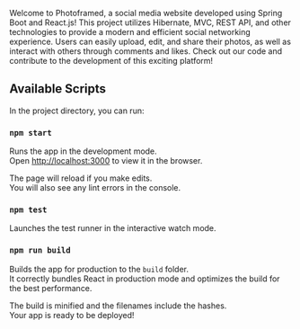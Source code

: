 Welcome to Photoframed, a social media website developed using Spring Boot and React.js! 
This project utilizes Hibernate, MVC, REST API, and other technologies to provide a modern and efficient social networking experience. 
Users can easily upload, edit, and share their photos, as well as interact with others through comments and likes. Check out our code and contribute to the development of this exciting platform!

## Available Scripts

In the project directory, you can run:

### `npm start`

Runs the app in the development mode.\
Open [http://localhost:3000](http://localhost:3000) to view it in the browser.

The page will reload if you make edits.\
You will also see any lint errors in the console.

### `npm test`

Launches the test runner in the interactive watch mode.

### `npm run build`

Builds the app for production to the `build` folder.\
It correctly bundles React in production mode and optimizes the build for the best performance.

The build is minified and the filenames include the hashes.\
Your app is ready to be deployed!
